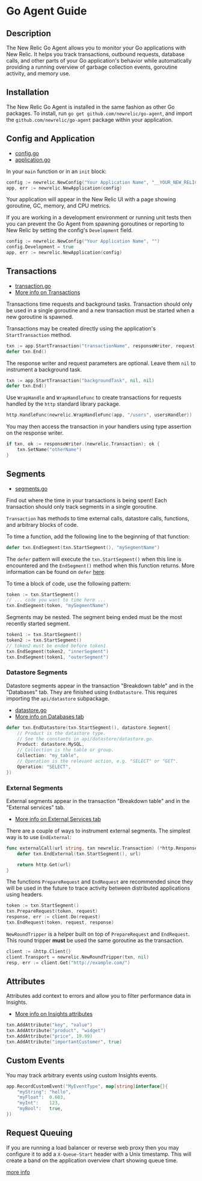 # Go Agent Guide

## Description

The New Relic Go Agent allows you to monitor your Go applications with New
Relic.  It helps you track transactions, outbound requests, database calls, and
other parts of your Go application's behavior while automatically providing a
running overview of garbage collection events, goroutine activity, and memory
use.

## Installation

The New Relic Go Agent is installed in the same fashion as other Go packages.
To install, run `go get github.com/newrelic/go-agent`, and import the
`github.com/newrelic/go-agent` package within your application.

## Config and Application

* [config.go](api/config.go)
* [application.go](api/application.go)

In your `main` function or in an `init` block:

```go
config := newrelic.NewConfig("Your Application Name", "__YOUR_NEW_RELIC_LICENSE_KEY__")
app, err := newrelic.NewApplication(config)
```

Your application will appear in the New Relic UI with a page showing goroutine,
GC, memory, and CPU metrics.

If you are working in a development environment or running unit tests then you
can prevent the Go Agent from spawning goroutines or reporting to New Relic
by setting the config's `Development` field.

```go
config := newrelic.NewConfig("Your Application Name", "")
config.Development = true
app, err := newrelic.NewApplication(config)
```

## Transactions

* [transaction.go](api/transaction.go)
* [More info on Transactions](https://docs.newrelic.com/docs/apm/applications-menu/monitoring/transactions-page)

Transactions time requests and background tasks.  Transaction should only be
used in a single goroutine and a new transaction must be started when a new
goroutine is spawned.

Transactions may be created directly using the application's `StartTransaction`
method.

```go
txn := app.StartTransaction("transactionName", responseWriter, request)
defer txn.End()
```

The response writer and request parameters are optional.  Leave them `nil` to
instrument a background task.

```go
txn := app.StartTransaction("backgroundTask", nil, nil)
defer txn.End()
```

Use `WrapHandle` and `WrapHandleFunc` to create transactions for requests
handled by the `http` standard library package.

```go
http.HandleFunc(newrelic.WrapHandleFunc(app, "/users", usersHandler))
```

You may then access the transaction in your handlers using type assertion on the
response writer.

```go
if txn, ok := responseWriter.(newrelic.Transaction); ok {
	txn.SetName("otherName")
}
```

## Segments

* [segments.go](api/segments.go)

Find out where the time in your transactions is being spent!  Each transaction
should only track segments in a single goroutine.

`Transaction` has methods to time external calls, datastore calls, functions,
and arbitrary blocks of code.  

To time a function, add the following line to the beginning of that function:

```go
defer txn.EndSegment(txn.StartSegment(), "mySegmentName")
```

The `defer` pattern will execute the `txn.StartSegment()` when this line is
encountered and the `EndSegment()` method when this function returns.  More
information can be found on `defer` [here](https://gobyexample.com/defer).

To time a block of code, use the following pattern:

```go
token := txn.StartSegment()
// ... code you want to time here ...
txn.EndSegment(token, "mySegmentName")
```

Segments may be nested.  The segment being ended must be the most recently
started segment.

```go
token1 := txn.StartSegment()
token2 := txn.StartSegment()
// token2 must be ended before token1
txn.EndSegment(token2, "innerSegment")
txn.EndSegment(token1, "outerSegment")
```

### Datastore Segments

Datastore segments appear in the transaction "Breakdown table" and in the
"Databases" tab.  They are finished using `EndDatastore`.  This requires
importing the `api/datastore` subpackage.

* [datastore.go](api/datastore/datastore.go)
* [More info on Databases tab](https://docs.newrelic.com/docs/apm/applications-menu/monitoring/databases-slow-queries-page)

```go
defer txn.EndDatastore(txn.StartSegment(), datastore.Segment{
	// Product is the datastore type.
	// See the constants in api/datastore/datastore.go.
	Product: datastore.MySQL,
	// Collection is the table or group.
	Collection: "my_table",
	// Operation is the relevant action, e.g. "SELECT" or "GET".
	Operation: "SELECT",
})
```

### External Segments

External segments appear in the transaction "Breakdown table" and in the
"External services" tab.  

* [More info on External Services tab](https://docs.newrelic.com/docs/apm/applications-menu/monitoring/external-services-page)

There are a couple of ways to instrument external
segments.  The simplest way is to use `EndExternal`:

```go
func externalCall(url string, txn newrelic.Transaction) (*http.Response, error) {
	defer txn.EndExternal(txn.StartSegment(), url)

	return http.Get(url)
}
```

The functions `PrepareRequest` and `EndRequest` are recommended since they will
be used in the future to trace activity between distributed applications using
headers.

```go
token := txn.StartSegment()
txn.PrepareRequest(token, request)
response, err := client.Do(request)
txn.EndRequest(token, request, response)
```

`NewRoundTripper` is a helper built on top of `PrepareRequest` and `EndRequest`.
This round tripper **must** be used the same goroutine as the transaction.

```go
client := &http.Client{}
client.Transport = newrelic.NewRoundTripper(txn, nil)
resp, err := client.Get("http://example.com/")
```

## Attributes

Attributes add context to errors and allow you to filter performance data
in Insights.

* [More info on Insights attributes](https://docs.newrelic.com/docs/insights/new-relic-insights/decorating-events/insights-custom-attributes)

```go
txn.AddAttribute("key", "value")
txn.AddAttribute("product", "widget")
txn.AddAttribute("price", 19.99)
txn.AddAttribute("importantCustomer", true)
```

## Custom Events

You may track arbitrary events using custom Insights events.

```go
app.RecordCustomEvent("MyEventType", map[string]interface{}{
	"myString": "hello",
	"myFloat":  0.603,
	"myInt":    123,
	"myBool":   true,
})
```

## Request Queuing

If you are running a load balancer or reverse web proxy then you may configure
it to add a `X-Queue-Start` header with a Unix timestamp.  This will create a
band on the application overview chart showing queue time.

[more info](docs.newrelic.com/docs/apm/applications-menu/features/request-queuing-tracking-front-end-time)
